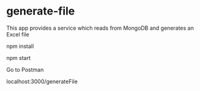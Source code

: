 # generate-file


This app provides a service which reads from MongoDB and generates an Excel file

  
  npm install
  
  npm start


Go to Postman

  localhost:3000/generateFile
